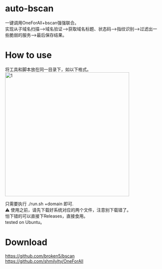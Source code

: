 # auto-bscan
一键调用OneForAll+bscan强强联合。  
实现从子域名扫描-->域名验证-->获取域名标题、状态码-->指纹识别-->过滤出一些脆弱的服务-->最后保存结果。   

# How to use
将工具和脚本放在同一目录下，如以下格式。   
<img width="404" alt="1" src="https://user-images.githubusercontent.com/78467376/131973396-77e8cae1-cd06-47ca-9d4f-91e2c0edf20c.png">

只需要执行 ./run.sh +domain 即可.  
⚠️ 使用之前，请先下载好系统对应的两个文件，注意别下载错了。   
怕下错的可以直接下Releases，直接食用。   
tested on Ubuntu。
# Download
https://github.com/broken5/bscan    
https://github.com/shmilylty/OneForAll
